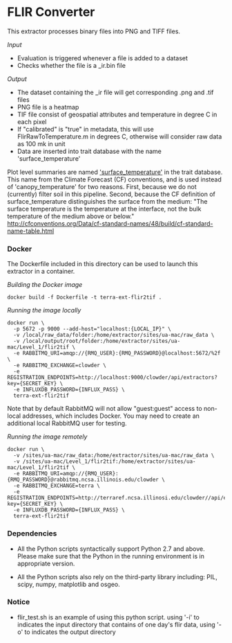 # FLIR Converter

This extractor processes binary files into PNG and TIFF files. 

_Input_

  - Evaluation is triggered whenever a file is added to a dataset
  - Checks whether the file is a _ir.bin file
    
_Output_

  - The dataset containing the _ir file will get corresponding .png and .tif files
  - PNG file is a heatmap
  - TIF file consist of geospatial attributes and temperature in degree C in each pixel
  - If "calibrated" is "true" in metadata, this will use FlirRawToTemperature.m in degrees C, otherwise will consider raw data as 100 mk in unit
  - Data are inserted into trait database with the name 'surface_temperature'
  

Plot level summaries are named ['surface_temperature'](http://mmisw.org/ont/cf/parameter/surface_temperature) in the trait database. This name from the Climate Forecast (CF) conventions, and is used instead of 'canopy_temperature' for two reasons. First, because we do not (currently) filter soil in this pipeline. Second, because the CF definition of surface_temperature distinguishes the surface from the medium: "The surface temperature is the temperature at the interface, not the bulk temperature of the medium above or below."   http://cfconventions.org/Data/cf-standard-names/48/build/cf-standard-name-table.html
  
### Docker
The Dockerfile included in this directory can be used to launch this extractor in a container.

_Building the Docker image_
```
docker build -f Dockerfile -t terra-ext-flir2tif .
```

_Running the image locally_
```
docker run \
  -p 5672 -p 9000 --add-host="localhost:{LOCAL_IP}" \
  -v /local/raw_data/folder:/home/extractor/sites/ua-mac/raw_data \
  -v /local/output/root/folder:/home/extractor/sites/ua-mac/Level_1/flir2tif \
  -e RABBITMQ_URI=amqp://{RMQ_USER}:{RMQ_PASSWORD}@localhost:5672/%2f \
  -e RABBITMQ_EXCHANGE=clowder \
  -e REGISTRATION_ENDPOINTS=http://localhost:9000/clowder/api/extractors?key={SECRET_KEY} \
  -e INFLUXDB_PASSWORD={INFLUX_PASS} \
  terra-ext-flir2tif
```
Note that by default RabbitMQ will not allow "guest:guest" access to non-local addresses, which includes Docker. You may need to create an additional local RabbitMQ user for testing.

_Running the image remotely_
```
docker run \
  -v /sites/ua-mac/raw_data:/home/extractor/sites/ua-mac/raw_data \
  -v /sites/ua-mac/Level_1/flir2tif:/home/extractor/sites/ua-mac/Level_1/flir2tif \
  -e RABBITMQ_URI=amqp://{RMQ_USER}:{RMQ_PASSWORD}@rabbitmq.ncsa.illinois.edu/clowder \
  -e RABBITMQ_EXCHANGE=terra \
  -e REGISTRATION_ENDPOINTS=http://terraref.ncsa.illinosi.edu/clowder//api/extractors?key={SECRET_KEY} \
  -e INFLUXDB_PASSWORD={INFLUX_PASS} \
  terra-ext-flir2tif
```

### Dependencies

* All the Python scripts syntactically support Python 2.7 and above. Please make sure that the Python in the running environment is in appropriate version.

* All the Python scripts also rely on the third-party library including: PIL, scipy, numpy, matplotlib and osgeo.

### Notice

* flir_test.sh is an example of using this python script. using '-i' to indicates the input directory that contains of one day's flir data, using '-o' to indicates the output directory
